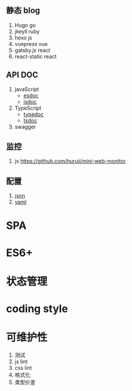 ## 静态 blog

1. Hugo go
1. jkeyll  ruby
1. hexo   js
1. vuepress vue
1. gatsby.js react
1. react-static react

## API DOC

1. javaScript
    - [esdoc](https://github.com/esdoc/esdoc)
    - [jsdoc](https://github.com/jsdoc3/jsdoc)
1. TypeScript
    - [typedoc](https://github.com/TypeStrong/typedoc)
    - [tsdoc](https://github.com/Microsoft/tsdoc)
1. swagger

## 监控 

1. js https://github.com/huruji/mini-web-monitor


## 配置

1. [json](http://json.org/)
1. [yaml](https://yaml.org/)


# SPA

# ES6+

# 状态管理

# coding style

# 可维护性

1. 测试
2. js lint
3. css lint
4. 格式化
5. 类型价差   